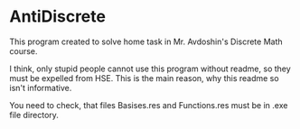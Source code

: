 # AntiDiscrete

This program created to solve home task in Mr. Avdoshin's Discrete Math course.

I think, only stupid people cannot use this program without readme, so they must be expelled from HSE.
This is the main reason, why this readme so isn't informative.

You need to check, that files Basises.res and Functions.res must be in .exe file directory.
